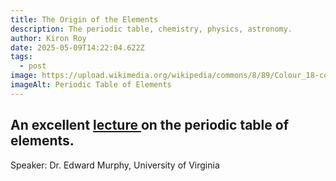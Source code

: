 ```yaml
---
title: The Origin of the Elements
description: The periodic table, chemistry, physics, astronomy.
author: Kiron Roy
date: 2025-05-09T14:22:04.622Z
tags:
  - post
image: https://upload.wikimedia.org/wikipedia/commons/8/89/Colour_18-col_PT_with_labels.png
imageAlt: Periodic Table of Elements
---
```

## An excellent  [lecture](https://www.youtube.com/watch?v=ZJQjjBR6PbY&ab_channel=JeffersonLab)[ ](https://www.youtube.com/watch?v=ZJQjjBR6PbY&ab_channel=JeffersonLab) on the periodic table of elements.

Speaker: Dr. Edward Murphy, University of Virginia